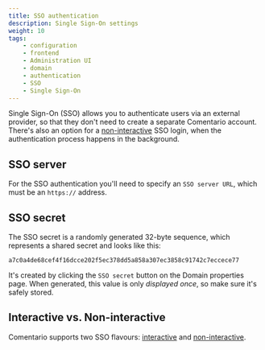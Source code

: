 ```yaml
---
title: SSO authentication
description: Single Sign-On settings
weight: 10
tags:
    - configuration
    - frontend
    - Administration UI
    - domain
    - authentication
    - SSO
    - Single Sign-On
---
```


Single Sign-On (SSO) allows you to authenticate users via an external provider, so that they don't need to create a separate Comentario account. There's also an option for a [non-interactive](non-interactive) SSO login, when the authentication process happens in the background.

<!--more-->

## SSO server

For the SSO authentication you'll need to specify an `SSO server URL`, which must be an `https://` address.

## SSO secret

The SSO secret is a randomly generated 32-byte sequence, which represents a shared secret and looks like this:

```text
a7c0a4de68cef4f16dcce202f5ec378dd5a858a307ec3858c91742c7eccece77
```


It's created by clicking the `SSO secret` button on the Domain properties page. When generated, this value is only *displayed once*, so make sure it's safely stored.

## Interactive vs. Non-interactive

Comentario supports two SSO flavours: [interactive](interactive) and [non-interactive](non-interactive).
